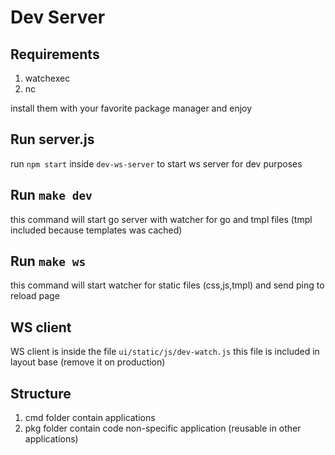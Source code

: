 # Dev Server

## Requirements

1. watchexec
2. nc

install them with your favorite package manager and enjoy

## Run server.js
run `npm start` inside `dev-ws-server` to start ws server for dev purposes

## Run `make dev`
this command will start go server with watcher for go and tmpl files (tmpl included because templates was cached)

## Run `make ws`
this command will start watcher for static files (css,js,tmpl) and send ping to reload page

## WS client
WS client is inside the file `ui/static/js/dev-watch.js` this file is included in layout base (remove it on production)

## Structure
1. cmd folder contain applications
2. pkg folder contain code non-specific application (reusable in other applications)

